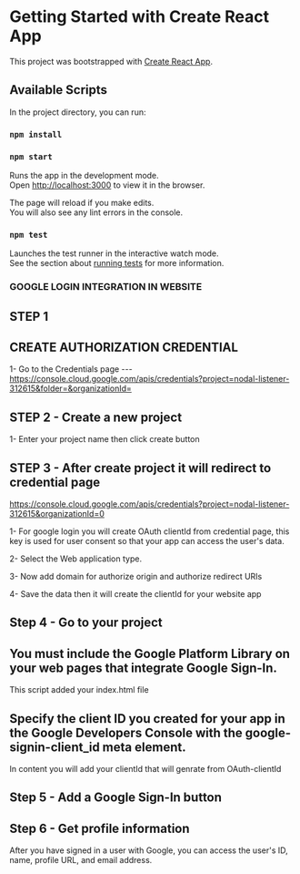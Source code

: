 # Getting Started with Create React App

This project was bootstrapped with [Create React App](https://github.com/facebook/create-react-app).

## Available Scripts

In the project directory, you can run:
### `npm install`
### `npm start`

Runs the app in the development mode.\
Open [http://localhost:3000](http://localhost:3000) to view it in the browser.

The page will reload if you make edits.\
You will also see any lint errors in the console.

### `npm test`

Launches the test runner in the interactive watch mode.\
See the section about [running tests](https://facebook.github.io/create-react-app/docs/running-tests) for more information.


### GOOGLE LOGIN INTEGRATION IN WEBSITE

## STEP 1  
## CREATE AUTHORIZATION CREDENTIAL 
1- Go to the Credentials page ---
https://console.cloud.google.com/apis/credentials?project=nodal-listener-312615&folder=&organizationId=

## STEP 2 - Create a new project
1- Enter your project name then click create button

## STEP 3 - After create project it will redirect to credential page

https://console.cloud.google.com/apis/credentials?project=nodal-listener-312615&organizationId=0

1- For google login you will create OAuth clientId from credential page, this key is used
   for user consent so that your app can access the user's data.

2- Select the Web  application type.

3- Now add domain for authorize origin and authorize redirect URIs

4- Save the data then it will create the  clientId for your website app

## Step 4 - Go to your project 
## You must include the Google Platform Library on your web pages that integrate Google Sign-In.

<script src="https://apis.google.com/js/platform.js" async defer></script>

 This script added your index.html file 

## Specify the client ID you created for your app in the Google Developers Console with the google-signin-client_id meta element.

<meta name="google-signin-client_id" content="YOUR_CLIENT_ID.apps.googleusercontent.com">

In content you will add your clientId that will genrate from OAuth-clientId

## Step 5 - Add a Google Sign-In button

<div class="g-signin2" data-onsuccess="onSignIn"></div>

## Step 6 - Get profile information

After you have signed in a user with Google, you can access the user's ID, name, profile URL, and email address.
